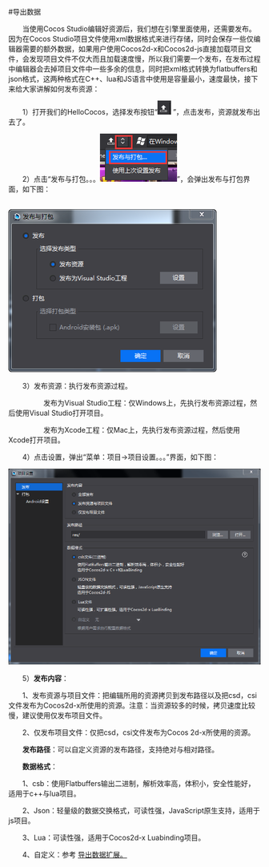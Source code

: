#导出数据

&emsp;&emsp;当使用Cocos Studio编辑好资源后，我们想在引擎里面使用，还需要发布。因为在Cocos Studio项目文件使用xml数据格式来进行存储，同时会保存一些仅编辑器需要的额外数据，如果用户使用Cocos2d-x和Cocos2d-js直接加载项目文件，会发现项目文件不仅大而且加载速度慢，所以我们需要一个发布，在发布过程中编辑器会去掉项目文件中一些多余的信息，同时把xml格式转换为flatbuffers和json格式，这两种格式在C++、lua和JS语言中使用是容量最小，速度最快，接下来给大家讲解如何发布资源：

&emsp;&emsp;1）打开我们的HelloCocos，选择发布按钮“![image](res/image0001.png) ”，点击发布，资源就发布出去了。

&emsp;&emsp;2）点击“发布与打包。。。![image](res/image0002.png)”，会弹出发布与打包界面，如下图：

&emsp;&emsp;&emsp;&emsp;&emsp;&emsp;&emsp;&emsp;![image](res/image0003.png)

&emsp;&emsp;3）发布资源：执行发布资源过程。

&emsp;&emsp;&emsp;&emsp;&emsp;发布为Visual Studio工程：仅Windows上，先执行发布资源过程，然后使用Visual Studio打开项目。

&emsp;&emsp;&emsp;&emsp;&emsp;发布为Xcode工程：仅Mac上，先执行发布资源过程，然后使用Xcode打开项目。

&emsp;&emsp;4）点击设置，弹出“菜单：项目->项目设置。。。”界面，如下图：

![image](res/image0004.png)
 
&emsp;&emsp;5）**发布内容**：

&emsp;&emsp;1、发布资源与项目文件：把编辑所用的资源拷贝到发布路径以及把csd，csi文件发布为Cocos2d-x所使用的资源。注意：当资源较多的时候，拷贝速度比较慢，建议使用仅发布项目文件。

&emsp;&emsp;2、仅发布项目文件：仅把csd，csi文件发布为Cocos 2d-x所使用的资源。

&emsp;&emsp;**发布路径**：可以自定义资源的发布路径，支持绝对与相对路径。

&emsp;&emsp;**数据格式**：

&emsp;&emsp;1、csb：使用Flatbuffers输出二进制，解析效率高，体积小，安全性能好，适用于c++与lua项目。

&emsp;&emsp;2、Json：轻量级的数据交换格式，可读性强，JavaScript原生支持，适用于js项目。

&emsp;&emsp;3、Lua：可读性强，适用于Cocos2d-x Luabinding项目。

&emsp;&emsp;4、自定义：参考 [导出数据扩展。](../../chapter3/Extend/CustomExport/zh.md)







